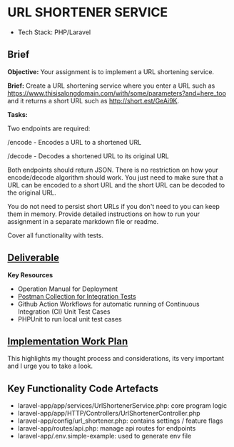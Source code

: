 # URL SHORTENER SERVICE
- Tech Stack: PHP/Laravel

## Brief
**Objective:** 
Your assignment is to implement a URL shortening service.

**Brief:** 
Create a URL shortening service where you enter a URL such as https://www.thisisalongdomain.com/with/some/parameters?and=here_too and it returns a short URL such as http://short.est/GeAi9K.

**Tasks:**

Two endpoints are required:

/encode - Encodes a URL to a shortened URL

/decode - Decodes a shortened URL to its original URL

Both endpoints should return JSON. There is no restriction on how your encode/decode algorithm should work. You just need to make sure that a URL can be encoded to a short URL and the short URL can be decoded to the original URL.

You do not need to persist short URLs if you don't need to you can keep them in memory. Provide detailed instructions on how to run your assignment in a separate markdown file or readme.

Cover all functionality with tests.


## [Deliverable](./docs/readme.md)
**Key Resources**
- Operation Manual for Deployment
- [Postman Collection for Integration Tests](https://www.postman.com/restless-sunset-44843/workspace/url-shortener/collection/31925882-d7636ed2-4143-43e3-bc20-65f846b47d47?action=share&creator=31925882)
- Github Action Workflows for automatic running of Continuous Integration (CI) Unit Test Cases
- PHPUnit to run local unit test cases  

## [Implementation Work Plan](./work-plan.md)
This highlights my thought process and considerations, its very important and I urge you to take a look.

## Key Functionality Code Artefacts
- laravel-app/app/services/UrlShortenerService.php: core program logic
- laravel-app/app/HTTP/Controllers/UrlShortenerController.php
- laravel-app/config/url_shortener.php: contains settings / feature flags
- laravel-app/routes/api.php: manage api routes for endpoints
- laravel-app/.env.simple-example: used to generate env file